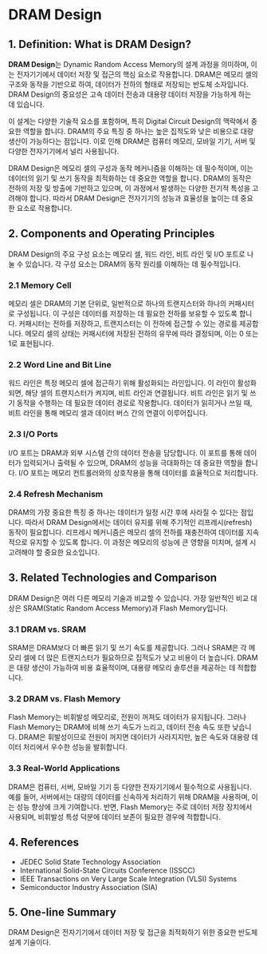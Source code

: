 # DRAM Design

## 1. Definition: What is **DRAM Design**?
**DRAM Design**는 Dynamic Random Access Memory의 설계 과정을 의미하며, 이는 전자기기에서 데이터 저장 및 접근의 핵심 요소로 작용합니다. DRAM은 메모리 셀의 구조와 동작을 기반으로 하여, 데이터가 전하의 형태로 저장되는 반도체 소자입니다. DRAM Design의 중요성은 고속 데이터 전송과 대용량 데이터 저장을 가능하게 하는 데 있습니다. 

이 설계는 다양한 기술적 요소를 포함하며, 특히 Digital Circuit Design의 맥락에서 중요한 역할을 합니다. DRAM의 주요 특징 중 하나는 높은 집적도와 낮은 비용으로 대량 생산이 가능하다는 점입니다. 이로 인해 DRAM은 컴퓨터 메모리, 모바일 기기, 서버 및 다양한 전자기기에서 널리 사용됩니다. 

DRAM Design은 메모리 셀의 구성과 동작 메커니즘을 이해하는 데 필수적이며, 이는 데이터의 읽기 및 쓰기 동작을 최적화하는 데 중요한 역할을 합니다. DRAM의 동작은 전하의 저장 및 방출에 기반하고 있으며, 이 과정에서 발생하는 다양한 전기적 특성을 고려해야 합니다. 따라서 DRAM Design은 전자기기의 성능과 효율성을 높이는 데 중요한 요소로 작용합니다.

## 2. Components and Operating Principles
DRAM Design의 주요 구성 요소는 메모리 셀, 워드 라인, 비트 라인 및 I/O 포트로 나눌 수 있습니다. 각 구성 요소는 DRAM의 동작 원리를 이해하는 데 필수적입니다.

### 2.1 Memory Cell
메모리 셀은 DRAM의 기본 단위로, 일반적으로 하나의 트랜지스터와 하나의 커패시터로 구성됩니다. 이 구성은 데이터를 저장하는 데 필요한 전하를 보유할 수 있도록 합니다. 커패시터는 전하를 저장하고, 트랜지스터는 이 전하에 접근할 수 있는 경로를 제공합니다. 메모리 셀의 상태는 커패시터에 저장된 전하의 유무에 따라 결정되며, 이는 0 또는 1로 표현됩니다.

### 2.2 Word Line and Bit Line
워드 라인은 특정 메모리 셀에 접근하기 위해 활성화되는 라인입니다. 이 라인이 활성화되면, 해당 셀의 트랜지스터가 켜지며, 비트 라인과 연결됩니다. 비트 라인은 읽기 및 쓰기 동작을 수행하는 데 필요한 데이터 경로로 작용합니다. 데이터가 읽히거나 쓰일 때, 비트 라인을 통해 메모리 셀과 데이터 버스 간의 연결이 이루어집니다.

### 2.3 I/O Ports
I/O 포트는 DRAM과 외부 시스템 간의 데이터 전송을 담당합니다. 이 포트를 통해 데이터가 입력되거나 출력될 수 있으며, DRAM의 성능을 극대화하는 데 중요한 역할을 합니다. I/O 포트는 메모리 컨트롤러와의 상호작용을 통해 데이터를 효율적으로 처리합니다.

### 2.4 Refresh Mechanism
DRAM의 가장 중요한 특징 중 하나는 데이터가 일정 시간 후에 사라질 수 있다는 점입니다. 따라서 DRAM Design에서는 데이터 유지를 위해 주기적인 리프레시(refresh) 동작이 필요합니다. 리프레시 메커니즘은 메모리 셀의 전하를 재충전하여 데이터를 지속적으로 유지할 수 있도록 합니다. 이 과정은 메모리의 성능에 큰 영향을 미치며, 설계 시 고려해야 할 중요한 요소입니다.

## 3. Related Technologies and Comparison
DRAM Design은 여러 다른 메모리 기술과 비교할 수 있습니다. 가장 일반적인 비교 대상은 SRAM(Static Random Access Memory)과 Flash Memory입니다.

### 3.1 DRAM vs. SRAM
SRAM은 DRAM보다 더 빠른 읽기 및 쓰기 속도를 제공합니다. 그러나 SRAM은 각 메모리 셀에 더 많은 트랜지스터가 필요하므로 집적도가 낮고 비용이 더 높습니다. DRAM은 대량 생산이 가능하여 비용 효율적이며, 대용량 메모리 솔루션을 제공하는 데 적합합니다.

### 3.2 DRAM vs. Flash Memory
Flash Memory는 비휘발성 메모리로, 전원이 꺼져도 데이터가 유지됩니다. 그러나 Flash Memory는 DRAM에 비해 쓰기 속도가 느리고, 데이터 전송 속도 또한 낮습니다. DRAM은 휘발성이므로 전원이 꺼지면 데이터가 사라지지만, 높은 속도와 대용량 데이터 처리에서 우수한 성능을 발휘합니다.

### 3.3 Real-World Applications
DRAM은 컴퓨터, 서버, 모바일 기기 등 다양한 전자기기에서 필수적으로 사용됩니다. 예를 들어, 서버에서는 대량의 데이터를 신속하게 처리하기 위해 DRAM을 사용하며, 이는 성능 향상에 크게 기여합니다. 반면, Flash Memory는 주로 데이터 저장 장치에서 사용되며, 비휘발성 특성 덕분에 데이터 보존이 필요한 경우에 적합합니다.

## 4. References
- JEDEC Solid State Technology Association
- International Solid-State Circuits Conference (ISSCC)
- IEEE Transactions on Very Large Scale Integration (VLSI) Systems
- Semiconductor Industry Association (SIA)

## 5. One-line Summary
DRAM Design은 전자기기에서 데이터 저장 및 접근을 최적화하기 위한 중요한 반도체 설계 기술이다.